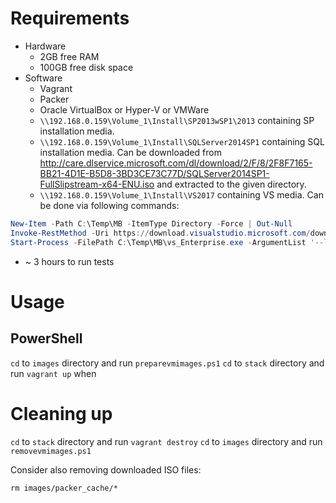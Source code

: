 # Requirements
* Hardware
  * 2GB free RAM
  * 100GB free disk space
* Software
  * Vagrant
  * Packer
  * Oracle VirtualBox or Hyper-V or VMWare
  * `\\192.168.0.159\Volume_1\Install\SP2013wSP1\2013` containing SP installation media.
  * `\\192.168.0.159\Volume_1\Install\SQLServer2014SP1` containing SQL installation media. Can be downloaded from http://care.dlservice.microsoft.com/dl/download/2/F/8/2F8F7165-BB21-4D1E-B5D8-3BD3CE73C77D/SQLServer2014SP1-FullSlipstream-x64-ENU.iso and extracted to the given directory.
  * `\\192.168.0.159\Volume_1\Install\VS2017` containing VS media. Can be done via following commands:
```PowerShell
New-Item -Path C:\Temp\MB -ItemType Directory -Force | Out-Null
Invoke-RestMethod -Uri https://download.visualstudio.microsoft.com/download/pr/11346816/52257ee3e96d6e07313e41ad155b155a/vs_Enterprise.exe -OutFile C:\Temp\MB\vs_Enterprise.exe
Start-Process -FilePath C:\Temp\MB\vs_Enterprise.exe -ArgumentList '--layout \\192.168.0.159\Volume_1\Install\VS2017 --add Microsoft.VisualStudio.Workload.Office --includeRecommended --lang en-US --quiet' -Wait;
```
* ~ 3 hours to run tests

# Usage

## PowerShell
`cd` to `images` directory and run `preparevmimages.ps1`
`cd` to `stack` directory and run `vagrant up`
when 

# Cleaning up
`cd` to `stack` directory and run `vagrant destroy`
`cd` to `images` directory and run `removevmimages.ps1`

Consider also removing downloaded ISO files:

`rm images/packer_cache/*`
